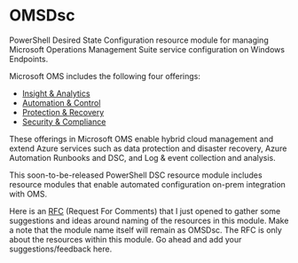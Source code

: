 # OMSDsc #
PowerShell Desired State Configuration resource module for managing Microsoft Operations Management Suite service configuration on Windows Endpoints.

Microsoft OMS includes the following four offerings:
- [Insight & Analytics](https://www.microsoft.com/en-in/cloud-platform/insight-and-analytics)
- [Automation & Control](https://www.microsoft.com/en-in/cloud-platform/automation-and-control) 
- [Protection & Recovery](https://www.microsoft.com/en-in/cloud-platform/protection-and-recovery)
- [Security & Compliance](https://www.microsoft.com/en-in/cloud-platform/security-and-compliance)

These offerings in Microsoft OMS enable hybrid cloud management and extend Azure services such as data protection and disaster recovery, Azure Automation Runbooks and DSC, and Log & event collection and analysis.

This soon-to-be-released PowerShell DSC resource module includes resource modules that enable automated configuration on-prem integration with OMS.

Here is an [RFC](https://github.com/rchaganti/OMSDsc/blob/master/RFC/RFC0001-ResourceNaming.md) (Request For Comments) that I just opened to gather some suggestions and ideas around naming of the resources in this module. Make a note that the module name itself will remain as OMSDsc. The RFC is only about the resources within this module. Go ahead and add your suggestions/feedback here.